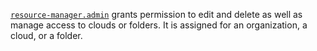 [`resource-manager.admin`](../../../../iam/concepts/access-control/roles.md#yrm-roles) grants permission to edit and delete as well as manage access to clouds or folders. It is assigned for an organization, a cloud, or a folder.